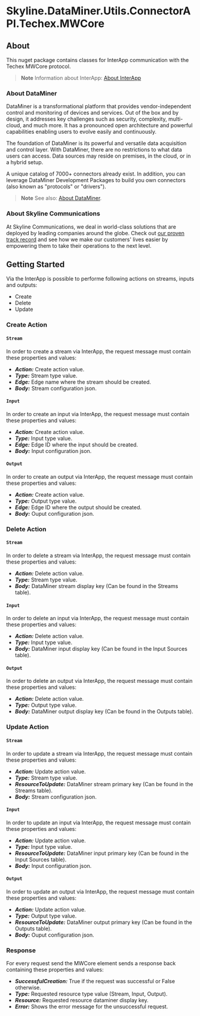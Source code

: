 # Skyline.DataMiner.Utils.ConnectorAPI.Techex.MWCore

## About

This nuget package contains classes for InterApp communication with the Techex MWCore protocol.

>**Note**
> Information about InterApp: [About InterApp](https://docs.dataminer.services/develop/devguide/ClassLibrary/ClassLibraryInterAppClasses.html?q=InterApp)

### About DataMiner

DataMiner is a transformational platform that provides vendor-independent control and monitoring of devices and services. Out of the box and by design, it addresses key challenges such as security, complexity, multi-cloud, and much more. It has a pronounced open architecture and powerful capabilities enabling users to evolve easily and continuously.

The foundation of DataMiner is its powerful and versatile data acquisition and control layer. With DataMiner, there are no restrictions to what data users can access. Data sources may reside on premises, in the cloud, or in a hybrid setup.

A unique catalog of 7000+ connectors already exist. In addition, you can leverage DataMiner Development Packages to build you own connectors (also known as "protocols" or "drivers").

> **Note**
> See also: [About DataMiner](https://aka.dataminer.services/about-dataminer).

### About Skyline Communications

At Skyline Communications, we deal in world-class solutions that are deployed by leading companies around the globe. Check out [our proven track record](https://aka.dataminer.services/about-skyline) and see how we make our customers' lives easier by empowering them to take their operations to the next level.

<!-- Uncomment below and add more info to provide more information about how to use this package. -->
## Getting Started

Via the InterApp is possible to performe following actions on streams, inputs and outputs:
- Create
- Delete
- Update

### Create Action

#### `Stream`

In order to create a stream via InterApp, the request message must contain these properties and values:

- ***Action:*** Create action value.
- ***Type:*** Stream type value.
- ***Edge:*** Edge name where the stream should be created.
- ***Body:*** Stream configuration json. 

#### `Input`

In order to create an input via InterApp, the request message must contain these properties and values:

- ***Action:*** Create action value.
- ***Type:*** Input type value.
- ***Edge:*** Edge ID where the input should be created.
- ***Body:*** Input configuration json. 

#### `Output`

In order to create an output via InterApp, the request message must contain these properties and values:

- ***Action:*** Create action value.
- ***Type:*** Output type value.
- ***Edge:*** Edge ID where the output should be created.
- ***Body:*** Ouput configuration json. 

### Delete Action

#### `Stream`

In order to delete a stream via InterApp, the request message must contain these properties and values:

- ***Action:*** Delete action value.
- ***Type:*** Stream type value.
- ***Body:*** DataMiner stream display key (Can be found in the Streams table).

#### `Input`

In order to delete an input via InterApp, the request message must contain these properties and values:

- ***Action:*** Delete action value.
- ***Type:*** Input type value.
- ***Body:*** DataMiner input display key (Can be found in the Input Sources table).

#### `Output`

In order to delete an output via InterApp, the request message must contain these properties and values:

- ***Action:*** Delete action value.
- ***Type:*** Output type value.
- ***Body:***  DataMiner output display key (Can be found in the Outputs table).

### Update Action

#### `Stream`

In order to update a stream via InterApp, the request message must contain these properties and values:

- ***Action:*** Update action value.
- ***Type:*** Stream type value.
- ***ResourceToUpdate:*** DataMiner stream primary key (Can be found in the Streams table).
- ***Body:*** Stream configuration json. 

#### `Input`

In order to update an input via InterApp, the request message must contain these properties and values:

- ***Action:*** Update action value.
- ***Type:*** Input type value.
- ***ResourceToUpdate:*** DataMiner input primary key (Can be found in the Input Sources table).
- ***Body:*** Input configuration json. 

#### `Output`

In order to update an output via InterApp, the request message must contain these properties and values:

- ***Action:*** Update action value.
- ***Type:*** Output type value.
- ***ResourceToUpdate:*** DataMiner output primary key (Can be found in the Outputs table).
- ***Body:***  Ouput configuration json.

### Response

For every request send the MWCore element sends a response back containing these properties and values:

- ***SuccessfulCreation:*** True if the request was successful or False otherwise.
- ***Type:*** Requested resource type value (Stream, Input, Output).
- ***Resource:*** Requested resource dataminer display key.
- ***Error:*** Shows the error message for the unsuccessful request.
